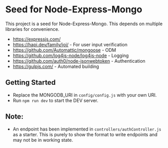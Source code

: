 # Seed for Node-Express-Mongo

This project is a seed for Node-Express-Mongo. This depends on multiple libraries for convenience.
- https://expressjs.com/
- https://hapi.dev/family/joi/ - For user input verification
- https://github.com/Automattic/mongoose - ODM
- https://github.com/log4js-node/log4js-node - Logging
- https://github.com/auth0/node-jsonwebtoken - Authentication
- https://gulpjs.com/ - Automated building

## Getting Started
- Replace the MONGODB_URI in ```config/config.js``` with your own URI.
- Run ```npm run dev``` to start the DEV server.

## Note:
- An endpoint has been implemented in ```controllers/authController.js``` as a starter. This is purely to show the format to write endpoints and may not be in working state.

